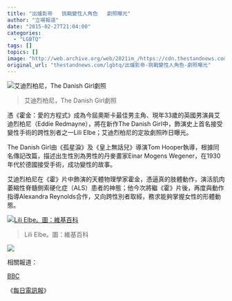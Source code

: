 ```yaml
---
title: "出爐影帝   挑戰變性人角色   劇照曝光"
author: "立場報道"
date: "2015-02-27T21:04:00"
categories:
  - "LGBTQ"
tags: []
topics: []
image: "http://web.archive.org/web/2021im_/https://cdn.thestandnews.com/media/photos/cache/ajskldj_8Ls90_eyk0h_1200x0.jpg"
original_url: "thestandnews.com/lgbtq/出爐影帝-挑戰變性人角色-劇照曝光"
---
```

![艾迪烈柏尼，The Danish Girl劇照](http://web.archive.org/web/2021im_/https://cdn.thestandnews.com/media/photos/cache/ajskldj_8Ls90_eyk0h_1200x0.jpg)

> 艾迪烈柏尼，The Danish Girl劇照

憑《霍金：愛的方程式》成為今屆奧斯卡最佳男主角、現年33歲的英國男演員艾迪烈柏尼（Eddie Redmayne），將在新作The Danish Girl中，飾演史上首名接受變性手術的跨性別者之一Lili Elbe；艾迪烈柏尼的定妝劇照昨日曝光。

The Danish Girl由《孤星淚》及《皇上無話兒》導演Tom Hooper執導，根據同名傳記改篇，描述出生性別為男性的丹麥畫家Einar Mogens Wegener，在1930年代於德國接受手術，成功變性的故事。

艾迪烈柏尼在《霍》片中飾演的天體物理學家霍金，憑逼真的肢體動作，演活肌肉萎縮性脊髓側索硬化症（ALS）患者的神態；他今次將繼《霍》片後，再度與動作指導Alexandra Reynolds合作，又向跨性別者取經，務求能夠掌握女性的形體動態。

[![Lili Elbe。圖：維基百科](http://web.archive.org/web/2021im_/https://cdn.thestandnews.com/media/photos/cache/2618044600000578-2969296-image-m-104_1424902830729_Se3sP_1200x0.jpg)](http://web.archive.org/web/20210628180100/https://cdn.thestandnews.com/media/photos/cache/2618044600000578-2969296-image-m-104_1424902830729_Se3sP_1200x0.jpg)

> Lili Elbe。圖：維基百科

[![](http://web.archive.org/web/2021im_/https://cdn.thestandnews.com/media/photos/cache/Eddie20Redmayne-28_VZMh2_1200x0.png)](http://web.archive.org/web/20210628180100/https://cdn.thestandnews.com/media/photos/cache/Eddie20Redmayne-28_VZMh2_1200x0.png)

相關報道：

[BBC](http://web.archive.org/web/20210628180100/http://www.bbc.co.uk/newsbeat/31658945)

《[每日電訊報](http://web.archive.org/web/20210628180100/http://www.telegraph.co.uk/culture/film/film-news/11439214/First-picture-of-Eddie-Redmayne-as-transgender-painter-Lili-Elbe.html)》